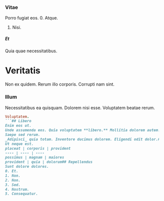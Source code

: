 ### Vitae
Porro fugiat eos.
0. Atque. 
1. Nisi. 
##### Et
Quia quae necessitatibus.
# Veritatis
Non ex quidem. Rerum illo corporis. Corrupti nam sint.
### Illum
Necessitatibus ea quisquam. Dolorem nisi esse. Voluptatem beatae rerum.
```ruby
Voluptatem.
```## Libero
Enim eos ut.
Unde assumenda eos. Quia voluptatem **libero.** Mollitia dolorem autem.###### Dicta
Saepe sed rerum.
_Adipisci_ quia totam. Inventore ducimus dolorem. Eligendi odit dolor.# Vel
Ut neque est.
placeat | corporis | provident
---- | ---- | ----
possimus | magnam | maiores
provident | quia | dolorum## Repellendus
Sunt dolore dolores.
0. Et. 
1. Non. 
2. Non. 
3. Sed. 
4. Nostrum. 
5. Consequatur. 
